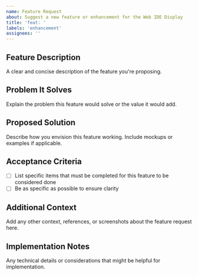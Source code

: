 ```yaml
---
name: Feature Request
about: Suggest a new feature or enhancement for the Web IDE Display
title: 'feat: '
labels: 'enhancement'
assignees: ''
---
```


## Feature Description
A clear and concise description of the feature you're proposing.

## Problem It Solves
Explain the problem this feature would solve or the value it would add.

## Proposed Solution
Describe how you envision this feature working. Include mockups or examples if applicable.

## Acceptance Criteria
- [ ] List specific items that must be completed for this feature to be considered done
- [ ] Be as specific as possible to ensure clarity

## Additional Context
Add any other context, references, or screenshots about the feature request here.

## Implementation Notes
Any technical details or considerations that might be helpful for implementation.